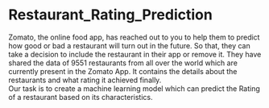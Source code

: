 # Restaurant_Rating_Prediction
Zomato, the online food app, has reached out to you to help them to predict how good or bad a restaurant will turn out in the future.
So that, they can take a decision to include the restaurant in their app or remove it. 
They have shared the data of 9551 restaurants from all over the world which are currently present in the Zomato App.
It contains the details about the restaurants and what rating it achieved finally.  
Our task is to create a machine learning model which can predict the Rating of a restaurant based on its characteristics.
